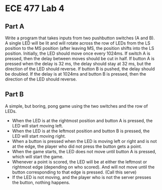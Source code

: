 # ECE 477 Lab 4
## Part A
Write a program that takes inputs from two pushbutton switches (A and B). A single LED will be lit and will rotate across the row of LEDs from the LS position to the MS position (after leaving MS, the position shifts into the LS position.
Initially, the LED should move once every 1024ms. If switch A is pressed, then the delay between moves
should be cut in half. If button A is pressed when the delay is 32 ms, the delay should stay at 32 ms, but the direction of the LED should reverse. If button B is pushed, the delay should be doubled. If the delay is at 1024ms and button B is pressed, then the direction of the LED should reverse.
## Part B
A simple, but boring, pong game using the two switches and the row of LEDs.
- When the LED is at the rightmost position and button A is pressed, the LED will start moving left.
- When the LED is at the leftmost position and button B is pressed, the LED will start moving right.
- When a button is pressed when the LED is moving left or right and is not at the edge, the player who did not press the button gets a point.
- When the game starts, the LED does not move until button A is pressed, which will start the game.
- Whenever a point is scored, the LED will be at either the leftmost or rightmost edge (depending on who scored). And will not move until the button corresponding to that edge is pressed. (Call this serve)
- If the LED is not moving, and the player who is not the server presses the button, nothing happens.
